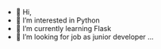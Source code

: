- 👋 Hi,
- 👀 I’m interested in Python 
- 🌱 I’m currently learning Flask  
- 💞️ I’m looking for job as junior developer ...

<!---
krish9191/krish9191 is a ✨ special ✨ repository because its `README.md` (this file) appears on your GitHub profile.
You can click the Preview link to take a look at your changes.
--->
